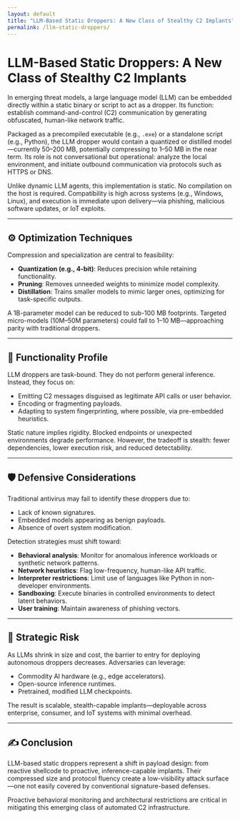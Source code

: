```yaml
---
layout: default  
title: "LLM-Based Static Droppers: A New Class of Stealthy C2 Implants"  
permalink: /llm-static-droppers/  
---
```


# LLM-Based Static Droppers: A New Class of Stealthy C2 Implants

In emerging threat models, a large language model (LLM) can be embedded directly within a static binary or script to act as a dropper. Its function: establish command-and-control (C2) communication by generating obfuscated, human-like network traffic.

Packaged as a precompiled executable (e.g., `.exe`) or a standalone script (e.g., Python), the LLM dropper would contain a quantized or distilled model—currently 50–200 MB, potentially compressing to 1–50 MB in the near term. Its role is not conversational but operational: analyze the local environment, and initiate outbound communication via protocols such as HTTPS or DNS.

Unlike dynamic LLM agents, this implementation is static. No compilation on the host is required. Compatibility is high across systems (e.g., Windows, Linux), and execution is immediate upon delivery—via phishing, malicious software updates, or IoT exploits.

---

## ⚙️ Optimization Techniques

Compression and specialization are central to feasibility:

- **Quantization (e.g., 4-bit)**: Reduces precision while retaining functionality.
- **Pruning**: Removes unneeded weights to minimize model complexity.
- **Distillation**: Trains smaller models to mimic larger ones, optimizing for task-specific outputs.

A 1B-parameter model can be reduced to sub-100 MB footprints. Targeted micro-models (10M–50M parameters) could fall to 1–10 MB—approaching parity with traditional droppers.

---

## 🤖 Functionality Profile

LLM droppers are task-bound. They do not perform general inference. Instead, they focus on:

- Emitting C2 messages disguised as legitimate API calls or user behavior.
- Encoding or fragmenting payloads.
- Adapting to system fingerprinting, where possible, via pre-embedded heuristics.

Static nature implies rigidity. Blocked endpoints or unexpected environments degrade performance. However, the tradeoff is stealth: fewer dependencies, lower execution risk, and reduced detectability.

---

## 🛡️ Defensive Considerations

Traditional antivirus may fail to identify these droppers due to:

- Lack of known signatures.
- Embedded models appearing as benign payloads.
- Absence of overt system modification.

Detection strategies must shift toward:

- **Behavioral analysis**: Monitor for anomalous inference workloads or synthetic network patterns.
- **Network heuristics**: Flag low-frequency, human-like API traffic.
- **Interpreter restrictions**: Limit use of languages like Python in non-developer environments.
- **Sandboxing**: Execute binaries in controlled environments to detect latent behaviors.
- **User training**: Maintain awareness of phishing vectors.

---

## 🚨 Strategic Risk

As LLMs shrink in size and cost, the barrier to entry for deploying autonomous droppers decreases. Adversaries can leverage:

- Commodity AI hardware (e.g., edge accelerators).
- Open-source inference runtimes.
- Pretrained, modified LLM checkpoints.

The result is scalable, stealth-capable implants—deployable across enterprise, consumer, and IoT systems with minimal overhead.

---

## ✍️ Conclusion

LLM-based static droppers represent a shift in payload design: from reactive shellcode to proactive, inference-capable implants. Their compressed size and protocol fluency create a low-visibility attack surface—one not easily covered by conventional signature-based defenses.

Proactive behavioral monitoring and architectural restrictions are critical in mitigating this emerging class of automated C2 infrastructure.

